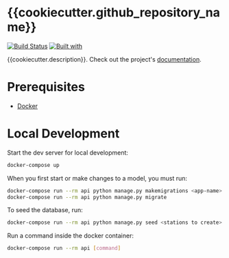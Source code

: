 # {{cookiecutter.github_repository_name}}

[![Build Status](https://travis-ci.org/{{cookiecutter.github_username}}/{{cookiecutter.github_repository_name}}.svg?branch=master)](https://travis-ci.org/{{cookiecutter.github_username}}/{{cookiecutter.github_repository_name}})
[![Built with](https://img.shields.io/badge/Built_with-Cookiecutter_Django_Rest-F7B633.svg)](https://github.com/agconti/cookiecutter-django-rest)

{{cookiecutter.description}}. Check out the project's [documentation](http://{{cookiecutter.github_username}}.github.io/{{cookiecutter.github_repository_name}}/).

# Prerequisites

- [Docker](https://docs.docker.com/docker-for-mac/install/)  

# Local Development

Start the dev server for local development:
```bash
docker-compose up
```
When you first start or make changes to a model, you must run:
```bash
docker-compose run --rm api python manage.py makemigrations <app-name>
docker-compose run --rm api python manage.py migrate
```
To seed the database, run:
```bash
docker-compose run --rm api python manage.py seed <stations to create>
```

Run a command inside the docker container:

```bash
docker-compose run --rm api [command]
```

